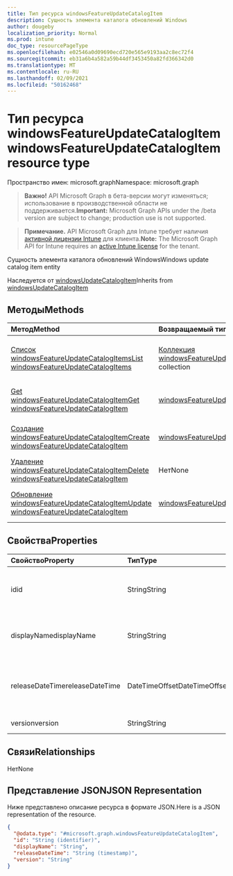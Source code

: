 ```yaml
---
title: Тип ресурса windowsFeatureUpdateCatalogItem
description: Сущность элемента каталога обновлений Windows
author: dougeby
localization_priority: Normal
ms.prod: intune
doc_type: resourcePageType
ms.openlocfilehash: e02546a0d09690ecd720e565e9193aa2c8ec72f4
ms.sourcegitcommit: eb31a6b4a582a59b44df3453450a82fd366342d0
ms.translationtype: MT
ms.contentlocale: ru-RU
ms.lasthandoff: 02/09/2021
ms.locfileid: "50162468"
---
```

# <a name="windowsfeatureupdatecatalogitem-resource-type"></a><span data-ttu-id="611cf-103">Тип ресурса windowsFeatureUpdateCatalogItem</span><span class="sxs-lookup"><span data-stu-id="611cf-103">windowsFeatureUpdateCatalogItem resource type</span></span>

<span data-ttu-id="611cf-104">Пространство имен: microsoft.graph</span><span class="sxs-lookup"><span data-stu-id="611cf-104">Namespace: microsoft.graph</span></span>

> <span data-ttu-id="611cf-105">**Важно!** API Microsoft Graph в бета-версии могут изменяться; использование в производственной области не поддерживается.</span><span class="sxs-lookup"><span data-stu-id="611cf-105">**Important:** Microsoft Graph APIs under the /beta version are subject to change; production use is not supported.</span></span>

> <span data-ttu-id="611cf-106">**Примечание.** API Microsoft Graph для Intune требует наличия [активной лицензии Intune](https://go.microsoft.com/fwlink/?linkid=839381) для клиента.</span><span class="sxs-lookup"><span data-stu-id="611cf-106">**Note:** The Microsoft Graph API for Intune requires an [active Intune license](https://go.microsoft.com/fwlink/?linkid=839381) for the tenant.</span></span>

<span data-ttu-id="611cf-107">Сущность элемента каталога обновлений Windows</span><span class="sxs-lookup"><span data-stu-id="611cf-107">Windows update catalog item entity</span></span>


<span data-ttu-id="611cf-108">Наследуется от [windowsUpdateCatalogItem](../resources/intune-softwareupdate-windowsupdatecatalogitem.md)</span><span class="sxs-lookup"><span data-stu-id="611cf-108">Inherits from [windowsUpdateCatalogItem](../resources/intune-softwareupdate-windowsupdatecatalogitem.md)</span></span>

## <a name="methods"></a><span data-ttu-id="611cf-109">Методы</span><span class="sxs-lookup"><span data-stu-id="611cf-109">Methods</span></span>
|<span data-ttu-id="611cf-110">Метод</span><span class="sxs-lookup"><span data-stu-id="611cf-110">Method</span></span>|<span data-ttu-id="611cf-111">Возвращаемый тип</span><span class="sxs-lookup"><span data-stu-id="611cf-111">Return Type</span></span>|<span data-ttu-id="611cf-112">Описание</span><span class="sxs-lookup"><span data-stu-id="611cf-112">Description</span></span>|
|:---|:---|:---|
|[<span data-ttu-id="611cf-113">Список windowsFeatureUpdateCatalogItems</span><span class="sxs-lookup"><span data-stu-id="611cf-113">List windowsFeatureUpdateCatalogItems</span></span>](../api/intune-softwareupdate-windowsfeatureupdatecatalogitem-list.md)|<span data-ttu-id="611cf-114">[Коллекция windowsFeatureUpdateCatalogItem](../resources/intune-softwareupdate-windowsfeatureupdatecatalogitem.md)</span><span class="sxs-lookup"><span data-stu-id="611cf-114">[windowsFeatureUpdateCatalogItem](../resources/intune-softwareupdate-windowsfeatureupdatecatalogitem.md) collection</span></span>|<span data-ttu-id="611cf-115">Список свойств и связей объектов [windowsFeatureUpdateCatalogItem.](../resources/intune-softwareupdate-windowsfeatureupdatecatalogitem.md)</span><span class="sxs-lookup"><span data-stu-id="611cf-115">List properties and relationships of the [windowsFeatureUpdateCatalogItem](../resources/intune-softwareupdate-windowsfeatureupdatecatalogitem.md) objects.</span></span>|
|[<span data-ttu-id="611cf-116">Get windowsFeatureUpdateCatalogItem</span><span class="sxs-lookup"><span data-stu-id="611cf-116">Get windowsFeatureUpdateCatalogItem</span></span>](../api/intune-softwareupdate-windowsfeatureupdatecatalogitem-get.md)|[<span data-ttu-id="611cf-117">windowsFeatureUpdateCatalogItem</span><span class="sxs-lookup"><span data-stu-id="611cf-117">windowsFeatureUpdateCatalogItem</span></span>](../resources/intune-softwareupdate-windowsfeatureupdatecatalogitem.md)|<span data-ttu-id="611cf-118">Чтение свойств и связей объекта [windowsFeatureUpdateCatalogItem.](../resources/intune-softwareupdate-windowsfeatureupdatecatalogitem.md)</span><span class="sxs-lookup"><span data-stu-id="611cf-118">Read properties and relationships of the [windowsFeatureUpdateCatalogItem](../resources/intune-softwareupdate-windowsfeatureupdatecatalogitem.md) object.</span></span>|
|[<span data-ttu-id="611cf-119">Создание windowsFeatureUpdateCatalogItem</span><span class="sxs-lookup"><span data-stu-id="611cf-119">Create windowsFeatureUpdateCatalogItem</span></span>](../api/intune-softwareupdate-windowsfeatureupdatecatalogitem-create.md)|[<span data-ttu-id="611cf-120">windowsFeatureUpdateCatalogItem</span><span class="sxs-lookup"><span data-stu-id="611cf-120">windowsFeatureUpdateCatalogItem</span></span>](../resources/intune-softwareupdate-windowsfeatureupdatecatalogitem.md)|<span data-ttu-id="611cf-121">Создание объекта [windowsFeatureUpdateCatalogItem.](../resources/intune-softwareupdate-windowsfeatureupdatecatalogitem.md)</span><span class="sxs-lookup"><span data-stu-id="611cf-121">Create a new [windowsFeatureUpdateCatalogItem](../resources/intune-softwareupdate-windowsfeatureupdatecatalogitem.md) object.</span></span>|
|[<span data-ttu-id="611cf-122">Удаление windowsFeatureUpdateCatalogItem</span><span class="sxs-lookup"><span data-stu-id="611cf-122">Delete windowsFeatureUpdateCatalogItem</span></span>](../api/intune-softwareupdate-windowsfeatureupdatecatalogitem-delete.md)|<span data-ttu-id="611cf-123">Нет</span><span class="sxs-lookup"><span data-stu-id="611cf-123">None</span></span>|<span data-ttu-id="611cf-124">Удаляет [windowsFeatureUpdateCatalogItem.](../resources/intune-softwareupdate-windowsfeatureupdatecatalogitem.md)</span><span class="sxs-lookup"><span data-stu-id="611cf-124">Deletes a [windowsFeatureUpdateCatalogItem](../resources/intune-softwareupdate-windowsfeatureupdatecatalogitem.md).</span></span>|
|[<span data-ttu-id="611cf-125">Обновление windowsFeatureUpdateCatalogItem</span><span class="sxs-lookup"><span data-stu-id="611cf-125">Update windowsFeatureUpdateCatalogItem</span></span>](../api/intune-softwareupdate-windowsfeatureupdatecatalogitem-update.md)|[<span data-ttu-id="611cf-126">windowsFeatureUpdateCatalogItem</span><span class="sxs-lookup"><span data-stu-id="611cf-126">windowsFeatureUpdateCatalogItem</span></span>](../resources/intune-softwareupdate-windowsfeatureupdatecatalogitem.md)|<span data-ttu-id="611cf-127">Обновление свойств объекта [windowsFeatureUpdateCatalogItem.](../resources/intune-softwareupdate-windowsfeatureupdatecatalogitem.md)</span><span class="sxs-lookup"><span data-stu-id="611cf-127">Update the properties of a [windowsFeatureUpdateCatalogItem](../resources/intune-softwareupdate-windowsfeatureupdatecatalogitem.md) object.</span></span>|

## <a name="properties"></a><span data-ttu-id="611cf-128">Свойства</span><span class="sxs-lookup"><span data-stu-id="611cf-128">Properties</span></span>
|<span data-ttu-id="611cf-129">Свойство</span><span class="sxs-lookup"><span data-stu-id="611cf-129">Property</span></span>|<span data-ttu-id="611cf-130">Тип</span><span class="sxs-lookup"><span data-stu-id="611cf-130">Type</span></span>|<span data-ttu-id="611cf-131">Описание</span><span class="sxs-lookup"><span data-stu-id="611cf-131">Description</span></span>|
|:---|:---|:---|
|<span data-ttu-id="611cf-132">id</span><span class="sxs-lookup"><span data-stu-id="611cf-132">id</span></span>|<span data-ttu-id="611cf-133">String</span><span class="sxs-lookup"><span data-stu-id="611cf-133">String</span></span>|<span data-ttu-id="611cf-134">ИД элемента каталога. Наследуется [от windowsUpdateCatalogItem](../resources/intune-softwareupdate-windowsupdatecatalogitem.md)</span><span class="sxs-lookup"><span data-stu-id="611cf-134">The catalog item id. Inherited from [windowsUpdateCatalogItem](../resources/intune-softwareupdate-windowsupdatecatalogitem.md)</span></span>|
|<span data-ttu-id="611cf-135">displayName</span><span class="sxs-lookup"><span data-stu-id="611cf-135">displayName</span></span>|<span data-ttu-id="611cf-136">String</span><span class="sxs-lookup"><span data-stu-id="611cf-136">String</span></span>|<span data-ttu-id="611cf-137">Отображаемого имени элемента каталога.</span><span class="sxs-lookup"><span data-stu-id="611cf-137">The display name for the catalog item.</span></span> <span data-ttu-id="611cf-138">Наследуется [от windowsUpdateCatalogItem](../resources/intune-softwareupdate-windowsupdatecatalogitem.md)</span><span class="sxs-lookup"><span data-stu-id="611cf-138">Inherited from [windowsUpdateCatalogItem](../resources/intune-softwareupdate-windowsupdatecatalogitem.md)</span></span>|
|<span data-ttu-id="611cf-139">releaseDateTime</span><span class="sxs-lookup"><span data-stu-id="611cf-139">releaseDateTime</span></span>|<span data-ttu-id="611cf-140">DateTimeOffset</span><span class="sxs-lookup"><span data-stu-id="611cf-140">DateTimeOffset</span></span>|<span data-ttu-id="611cf-141">Дата выпуска элемента каталога. Наследуется от [windowsUpdateCatalogItem](../resources/intune-softwareupdate-windowsupdatecatalogitem.md)</span><span class="sxs-lookup"><span data-stu-id="611cf-141">The date the catalog item was released Inherited from [windowsUpdateCatalogItem](../resources/intune-softwareupdate-windowsupdatecatalogitem.md)</span></span>|
|<span data-ttu-id="611cf-142">version</span><span class="sxs-lookup"><span data-stu-id="611cf-142">version</span></span>|<span data-ttu-id="611cf-143">String</span><span class="sxs-lookup"><span data-stu-id="611cf-143">String</span></span>|<span data-ttu-id="611cf-144">Версия обновления функций</span><span class="sxs-lookup"><span data-stu-id="611cf-144">The feature update version</span></span>|

## <a name="relationships"></a><span data-ttu-id="611cf-145">Связи</span><span class="sxs-lookup"><span data-stu-id="611cf-145">Relationships</span></span>
<span data-ttu-id="611cf-146">Нет</span><span class="sxs-lookup"><span data-stu-id="611cf-146">None</span></span>

## <a name="json-representation"></a><span data-ttu-id="611cf-147">Представление JSON</span><span class="sxs-lookup"><span data-stu-id="611cf-147">JSON Representation</span></span>
<span data-ttu-id="611cf-148">Ниже представлено описание ресурса в формате JSON.</span><span class="sxs-lookup"><span data-stu-id="611cf-148">Here is a JSON representation of the resource.</span></span>
<!-- {
  "blockType": "resource",
  "keyProperty": "id",
  "@odata.type": "microsoft.graph.windowsFeatureUpdateCatalogItem"
}
-->
``` json
{
  "@odata.type": "#microsoft.graph.windowsFeatureUpdateCatalogItem",
  "id": "String (identifier)",
  "displayName": "String",
  "releaseDateTime": "String (timestamp)",
  "version": "String"
}
```




